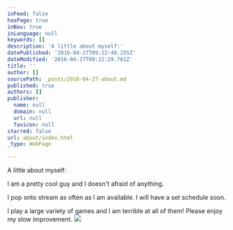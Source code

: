 ```yaml
---
inFeed: false
hasPage: true
inNav: true
inLanguage: null
keywords: []
description: 'A little about myself:'
datePublished: '2016-04-27T09:22:40.255Z'
dateModified: '2016-04-27T09:22:29.761Z'
title: ''
author: []
sourcePath: _posts/2016-04-27-about.md
published: true
authors: []
publisher:
  name: null
  domain: null
  url: null
  favicon: null
starred: false
url: about/index.html
_type: WebPage

---
```

A little about myself:

I am a pretty cool guy and I doesn't afraid of anything.

I pop onto stream as often as I am available. I will have a set schedule soon.

I play a large variety of games and I am terrible at all of them! Please enjoy my slow improvement.
![](https://the-grid-user-content.s3-us-west-2.amazonaws.com/39221945-a6e3-408f-957d-7a31df446ba7.jpg)